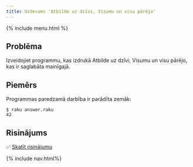 ```yaml
---
title: Uzdevums 'Atbilde uz dzīvi, Visumu un visu pārējo'
---
```


{% include menu.html %}

## Problēma

Izveidojiet programmu, kas izdrukā Atbilde uz dzīvi, Visumu un visu pārējo, kas ir saglabāta mainīgajā.

## Piemērs

Programmas paredzamā darbība ir parādīta zemāk:

```console
$ raku answer.raku
42
```

## Risinājums

✅ [Skatīt risinājumu](solution)

{% include nav.html%}